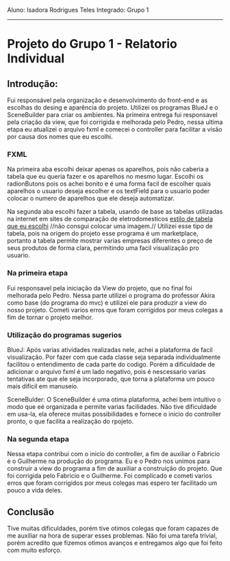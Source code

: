 Aluno: Isadora Rodrigues Teles
Integrado: Grupo 1

---

# Projeto do Grupo 1 - Relatorio Individual

## Introdução:

Fui responsável pela organização e desenvolvimento do front-end e as escolhas do desing e aparência do projeto. Utilizei os
programas BlueJ e o SceneBuilder para criar os ambientes. Na primeira entrega fui responsavel pela criação da view, que foi
corrigida e melhorada pelo Pedro, nessa ultima etapa eu atualizei o arquivo fxml e comecei o controller para facilitar a visão 
por causa dos nomes que eu escolhi.
### FXML
Na primeira aba escolhi deixar apenas os aparelhos, pois não caberia a tabela que eu queria fazer e os aparelhos no mesmo lugar.
Escolhi os radionButons pois os achei bonito e é uma forma facil de escolher quais aparelhos o usuario deseja escolher e os 
textField para o usuario poder colocar o numero de aparelhos que ele deseja automatizar.

Na segunda aba escolhi fazer a tabela, usando de base as tabelas utilizadas na internet em sites de comparação de eletrodomesticos
[estilo de tabela que eu escolhi](https://escritoriocasa.com.br/melhor-tablet-custo-beneficio/) 
//não consgui colocar uma imagem.//
Utilizei esse tipo de tabela, pois na origem do projeto esse programa é um marketplace, portanto a tabela permite mostrar varias
empresas diferentes o preço de seus produtos de forma clara, permitindo uma facil visualização pro usuario.

### Na primeira etapa

Fui responsavel pela iniciação da View do projeto, que no final foi melhorada pelo Pedro. Nessa parte utilizei o programa do 
professor Akira como base (do programa do mvc) e utilizei ele para produzir a view do nosso projeto. Cometi varios erros que 
foram corrigidos por meus colegas a fim de tornar o projeto melhor.

### Utilização do programas sugerios

BlueJ: Após varias atividades realizadas nele, achei a plataforma de facil visualização. Por fazer com que cada classe seja 
separada individualmente facilitou o entendimento de cada parte do codigo. Porém a dificuldade de adicionar o arquivo fxml
é um lado negativo, pois é nescessario varias tentativas ate que ele seja incorporado, que torna a plataforma um pouco mais 
dificil em manuseio.

SceneBulder: O SceneBuilder é uma otima plataforma, achei bem intuitivo o modo que eé organizada e permite varias facilidades.
Não tive dificuldade em usa-la, ela oferece muitas possibilidades e fornece o inicio do controller pronto, o que facilita a 
realização do rpojeto.

### Na segunda etapa

Nessa etapa contribui com o inicio do controller, a fim de auxiliar o Fabricio e o Guilherme na produção do programa.
Eu e o Pedro nos unimos para construir a view do programa a fim de auxiliar a construição do projeto. Que foi corrigida pelo Fabricio
e o Guilherme. Foi complicado e cometi varios erros que foram corrigidos por meus colegas mas espero ter facilitado um pouco a vida deles.

## Conclusão

Tive muitas dificuldades, porém tive otimos colegas que foram capazes de me auxiliar na hora de superar esses problemas. Não foi 
uma tarefa trivial, porém acredito que fizemos otimos avanços e entregamos algo que foi feito com muito esforço.
